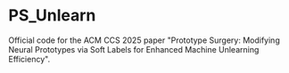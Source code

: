 # PS_Unlearn
Official code for the ACM CCS 2025 paper "Prototype Surgery: Modifying Neural Prototypes via Soft Labels for Enhanced Machine Unlearning Efficiency".

